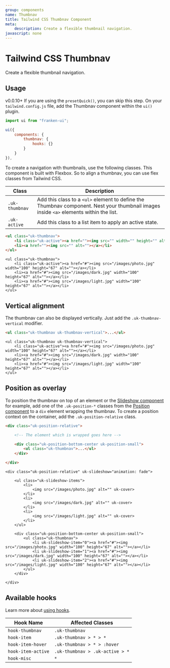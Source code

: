 ```yaml
---
group: components
name: Thumbnav
title: Tailwind CSS Thumbnav Component
meta:
    description: Create a flexible thumbnail navigation.
javascript: none
---
```


# Tailwind CSS Thumbnav

<p class="mt-2 uk-text-lead">Create a flexible thumbnail navigation.</p>

## Usage

<span class="uk-badge uk-badge-danger">v0.0.10+</span> If you are using the `presetQuick()`, you can skip this step. On your `tailwind.config.js` file, add the Thumbnav component within the `ui()` plugin.

```javascript
import ui from "franken-ui";

ui({
    components: {
        thumbnav: {
            hooks: {}
        }
    }
}),
```

To create a navigation with thumbnails, use the following classes. This component is built with Flexbox. So to align a thumbnav, you can use flex classes from Tailwind CSS.

| Class          | Description                                                                                                                            |
|----------------|----------------------------------------------------------------------------------------------------------------------------------------|
| `.uk-thumbnav` | Add this class to a `<ul>` element to define the Thumbnav component. Nest your thumbnail images inside `<a>` elements within the list. |
| `.uk-active `  | Add this class to a list item to apply an active state.                                                                                |

```html
<ul class="uk-thumbnav">
    <li class="uk-active"><a href=""><img src="" width="" height="" alt=""></a></li>
    <li><a href=""><img src="" alt=""></a></li>
</ul>
```

```example
<ul class="uk-thumbnav">
    <li class="uk-active"><a href="#"><img src="/images/photo.jpg" width="100" height="67" alt=""></a></li>
    <li><a href="#"><img src="/images/dark.jpg" width="100" height="67" alt=""></a></li>
    <li><a href="#"><img src="/images/light.jpg" width="100" height="67" alt=""></a></li>
</ul>
```


## Vertical alignment

The thumbnav can also be displayed vertically. Just add the `.uk-thumbnav-vertical` modifier.

```html
<ul class="uk-thumbnav uk-thumbnav-vertical">...</ul>
```

```example
<ul class="uk-thumbnav uk-thumbnav-vertical">
    <li class="uk-active"><a href="#"><img src="/images/photo.jpg" width="100" height="67" alt=""></a></li>
    <li><a href="#"><img src="/images/dark.jpg" width="100" height="67" alt=""></a></li>
    <li><a href="#"><img src="/images/light.jpg" width="100" height="67" alt=""></a></li>
</ul>
```



## Position as overlay

To position the thumbnav on top of an element or the [Slideshow component](slideshow.md) for example, add one of the `.uk-position-*` classes from the [Position component](position.md) to a `div` element wrapping the thumbnav. To create a position context on the container, add the `.uk-position-relative` class.

```html
<div class="uk-position-relative">

    <!-- The element which is wrapped goes here -->

    <div class="uk-position-bottom-center uk-position-small">
        <ul class="uk-thumbnav">...</ul>
    </div>

</div>
```

```example
<div class="uk-position-relative" uk-slideshow="animation: fade">

    <ul class="uk-slideshow-items">
        <li>
            <img src="/images/photo.jpg" alt="" uk-cover>
        </li>
        <li>
            <img src="/images/dark.jpg" alt="" uk-cover>
        </li>
        <li>
            <img src="/images/light.jpg" alt="" uk-cover>
        </li>
    </ul>

    <div class="uk-position-bottom-center uk-position-small">
        <ul class="uk-thumbnav">
            <li uk-slideshow-item="0"><a href="#"><img src="/images/photo.jpg" width="100" height="67" alt=""></a></li>
            <li uk-slideshow-item="1"><a href="#"><img src="/images/dark.jpg" width="100" height="67" alt=""></a></li>
            <li uk-slideshow-item="2"><a href="#"><img src="/images/light.jpg" width="100" height="67" alt=""></a></li>
        </ul>
    </div>

</div>
```

## Available hooks

Learn more about [using hooks](hooks.md).

| Hook Name          | Affected Classes                |
|--------------------|---------------------------------|
| `hook-thumbnav`    | `.uk-thumbnav`                  |
| `hook-item`        | `.uk-thumbnav > * > *`          |
| `hook-item-hover`  | `.uk-thumbnav > * > :hover`     |
| `hook-item-active` | `.uk-thumbnav > .uk-active > *` |
| `hook-misc`        | `*`                             |

